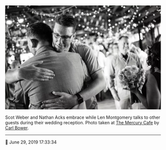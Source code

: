 ![Scot Weber and Nathan Acks embrace](assets/bb71483e65cc0df8c2b95d0a64bdec73.webp)

Scot Weber and Nathan Acks embrace while Len Montgomery talks to other guests during their wedding reception. Photo taken at [The Mercury Cafe](http://mercurycafe.com/) by [Carl Bower](http://carlbowerphotos.com/).

- - - -

<span aria-hidden="true">📅</span> June 29, 2019 17:33:34
